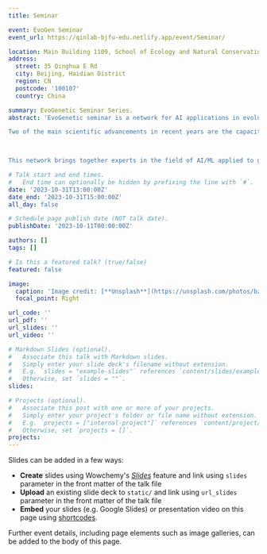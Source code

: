 ```yaml
---
title: Seminar

event: EvoGen Seminar
event_url: https://qinlab-bjfu-edu.netlify.app/event/Seminar/

location: Main Building 1109, School of Ecology and Natural Conservation, Beijing Forestry University.
address:
  street: 35 Qinghua E Rd
  city: Beijing, Haidian District
  region: CN
  postcode: '100107'
  country: China

summary: EvoGenetic Seminar Series.
abstract: 'EvoGenetic seminar is a network for AI applications in evolutionary genomics.

Two of the main scientific advancements in recent years are the capacity to obtain genome sequences at massive scale and the improved predictive power of Artificial Intelligence (AI). By integrating these two disciplines, it is now possible to efficiently infer the evolutionary history of species of interest from their genomes. Specifically, machine learning (ML) algorithms have shown promising results in the inference of past demographic history, hybridization and admixture events, spatial structure, life history traits and genes under natural (Darwinian) selection.

​

This network brings together experts in the field of AI/ML applied to genomic data for evolutionary inferences. We are interested in providing user-friendly software, exploring new algorithms, educating interdisciplinary students, and setting new standards in the field. Through a series of training and outreach events, we seek to provide a unified framework for AI applications in evolutionary genomics.'

# Talk start and end times.
#   End time can optionally be hidden by prefixing the line with `#`.
date: '2023-10-31T13:00:00Z'
date_end: '2023-10-31T15:00:00Z'
all_day: false

# Schedule page publish date (NOT talk date).
publishDate: '2023-10-11T00:00:00Z'

authors: []
tags: []

# Is this a featured talk? (true/false)
featured: false

image:
  caption: 'Image credit: [**Unsplash**](https://unsplash.com/photos/bzdhc5b3Bxs)'
  focal_point: Right

url_code: ''
url_pdf: ''
url_slides: ''
url_video: ''

# Markdown Slides (optional).
#   Associate this talk with Markdown slides.
#   Simply enter your slide deck's filename without extension.
#   E.g. `slides = "example-slides"` references `content/slides/example-slides.md`.
#   Otherwise, set `slides = ""`.
slides:

# Projects (optional).
#   Associate this post with one or more of your projects.
#   Simply enter your project's folder or file name without extension.
#   E.g. `projects = ["internal-project"]` references `content/project/deep-learning/index.md`.
#   Otherwise, set `projects = []`.
projects:
---
```


Slides can be added in a few ways:

- **Create** slides using Wowchemy's [_Slides_](https://wowchemy.com/docs/managing-content/#create-slides) feature and link using `slides` parameter in the front matter of the talk file
- **Upload** an existing slide deck to `static/` and link using `url_slides` parameter in the front matter of the talk file
- **Embed** your slides (e.g. Google Slides) or presentation video on this page using [shortcodes](https://wowchemy.com/docs/writing-markdown-latex/).

Further event details, including page elements such as image galleries, can be added to the body of this page.
